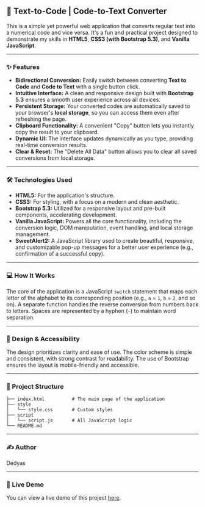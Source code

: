 
## 🚀 Text-to-Code | Code-to-Text Converter

This is a simple yet powerful web application that converts regular text into a numerical code and vice versa. It's a fun and practical project designed to demonstrate my skills in **HTML5**, **CSS3 (with Bootstrap 5.3)**, and **Vanilla JavaScript**.

-----

### ✨ Features

  * **Bidirectional Conversion:** Easily switch between converting **Text to Code** and **Code to Text** with a single button click.
  * **Intuitive Interface:** A clean and responsive design built with **Bootstrap 5.3** ensures a smooth user experience across all devices.
  * **Persistent Storage:** Your converted codes are automatically saved to your browser's **local storage**, so you can access them even after refreshing the page.
  * **Clipboard Functionality:** A convenient "Copy" button lets you instantly copy the result to your clipboard.
  * **Dynamic UI:** The interface updates dynamically as you type, providing real-time conversion results.
  * **Clear & Reset:** The "Delete All Data" button allows you to clear all saved conversions from local storage.

-----

### 🛠️ Technologies Used

  * **HTML5:** For the application's structure.
  * **CSS3:** For styling, with a focus on a modern and clean aesthetic.
  * **Bootstrap 5.3:** Utilized for a responsive layout and pre-built components, accelerating development.
  * **Vanilla JavaScript:** Powers all the core functionality, including the conversion logic, DOM manipulation, event handling, and local storage management.
  * **SweetAlert2:** A JavaScript library used to create beautiful, responsive, and customizable pop-up messages for a better user experience (e.g., confirmation of a successful copy).

-----

### 💻 How It Works

The core of the application is a JavaScript `switch` statement that maps each letter of the alphabet to its corresponding position (e.g., `a` = `1`, `b` = `2`, and so on). A separate function handles the reverse conversion from numbers back to letters. Spaces are represented by a hyphen (`-`) to maintain word separation.

-----

### 🎨 Design & Accessibility

The design prioritizes clarity and ease of use. The color scheme is simple and consistent, with strong contrast for readability. The use of Bootstrap ensures the layout is mobile-friendly and accessible.

-----

### 📁 Project Structure

```
├── index.html          # The main page of the application
├── style
│   └── style.css       # Custom styles
├── script
│   └── script.js       # All JavaScript logic
└── README.md
```

-----

### ✍️ Author

Dedyas

-----

### 🔗 Live Demo

You can view a live demo of this project [here](https://www.google.com/search?q=link-to-your-live-demo).